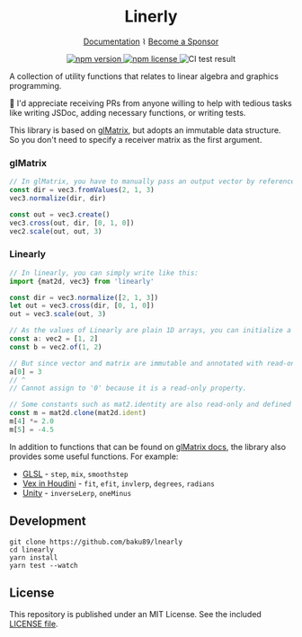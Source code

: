 <div align="center">
<h1>Linerly</h1>

<a href="https://baku89.github.io/linearly/">Documentation</a> ⌇ <a href="https://github.com/sponsors/baku89">Become a Sponsor</a>

<p>
  <a href="https://www.npmjs.org/package/linearly">
    <img src="https://img.shields.io/npm/v/linearly.svg?style=flat" alt="npm version">
  </a>
  <a href="http://spdx.org/licenses/MIT">
    <img src="https://img.shields.io/npm/l/linearly?style=flat" alt="npm license">
  </a>
  <img src="https://github.com/baku89/linearly/actions/workflows/ci.yml/badge.svg" alt="CI test result" />
</p>

</div>

A collection of utility functions that relates to linear algebra and graphics programming.

🍡 I'd appreciate receiving PRs from anyone willing to help with tedious tasks like writing JSDoc, adding necessary functions, or writing tests.

This library is based on [glMatrix](https://github.com/toji/gl-matrix), but adopts an immutable data structure. So you don't need to specify a receiver matrix as the first argument.

### glMatrix

```js
// In glMatrix, you have to manually pass an output vector by reference to reuse allocated memory space efficiently.
const dir = vec3.fromValues(2, 1, 3)
vec3.normalize(dir, dir)

const out = vec3.create()
vec3.cross(out, dir, [0, 1, 0])
vec2.scale(out, out, 3)
```

### Linearly

```ts
// In linearly, you can simply write like this:
import {mat2d, vec3} from 'linearly'

const dir = vec3.normalize([2, 1, 3])
let out = vec3.cross(dir, [0, 1, 0])
out = vec3.scale(out, 3)

// As the values of Linearly are plain 1D arrays, you can initialize a vector by either way.
const a: vec2 = [1, 2]
const b = vec2.of(1, 2)

// But since vector and matrix are immutable and annotated with read-only flags, a mutation such as below is handled as an error in TypeScript.
a[0] = 3
// ^
// Cannot assign to '0' because it is a read-only property.

// Some constants such as mat2.identity are also read-only and defined as frozen array (applied Object.freeze). You can use `clone` to mutate them.
const m = mat2d.clone(mat2d.ident)
m[4] *= 2.0
m[5] = -4.5
```

In addition to functions that can be found on [glMatrix docs](https://glmatrix.net/), the library also provides some useful functions. For example:

- [GLSL](https://registry.khronos.org/OpenGL-Refpages/gl4/html/indexflat.php) - `step`, `mix`, `smoothstep`
- [Vex in Houdini](https://www.sidefx.com/docs/houdini/vex/functions/) - `fit`, `efit`, `invlerp`, `degrees`, `radians`
- [Unity](https://docs.unity3d.com/Manual/index.html) - `inverseLerp`, `oneMinus`

## Development

```
git clone https://github.com/baku89/lnearly
cd linearly
yarn install
yarn test --watch
```

## License

This repository is published under an MIT License. See the included [LICENSE file](./LICENSE).

